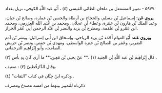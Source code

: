 ٥٩٧٧ - تمييز المشمعل بن ملحان الطائي القيسي (٤) ، أَبُو عَبد اللَّهِ الكوفي، نزيل بغداد.

**يروي عَن:** إسماعيل بْن مسلم، والحجاج بن أرطاة،والحسن بْن عمارة، وصالح بْن حيان، وعبد الملك بْن هارون بْن عنترة، وعطاء بْن عجلان، ومحمد بن عُبَيد الله العزرمي، ومحمد ابن عَمْرو بْن علقمة، ومطرح بْن يزيد والنضر بْن عَبْد الرحمن أَبِي عُمَر الخزاز.

**ويروي عَنه:** أَبُو العوام أَحْمَد بْن يزيد الرياحي، وإسحاق ابن أَبي إسرائيل، وبشر بْن آدم الضرير، وعُمَر بن الصالح بْن جنزة الواسطي، ومهدي بْن حفص، ونصر بْن حريش الصامت، وأبو إِبْرَاهِيم الترجماني.

قال إِبْرَاهِيم بْن عَبد اللَّهِ بْن الجنيد (١) ،** عَنْ يحيى بْن مَعِين:** ما أرى كَانَ بِهِ بأس (٢) .

وَقَال الدَّارَقُطنِيّ (٣) : ضعيف.

وذكره ابنُ حِبَّان في كتاب "الثقات" (٤) .

ذكرناه للتمييز بينهما.من امسه مصدع ومصرف